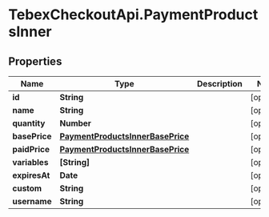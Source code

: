 # TebexCheckoutApi.PaymentProductsInner

## Properties

Name | Type | Description | Notes
------------ | ------------- | ------------- | -------------
**id** | **String** |  | [optional] 
**name** | **String** |  | [optional] 
**quantity** | **Number** |  | [optional] 
**basePrice** | [**PaymentProductsInnerBasePrice**](PaymentProductsInnerBasePrice.md) |  | [optional] 
**paidPrice** | [**PaymentProductsInnerBasePrice**](PaymentProductsInnerBasePrice.md) |  | [optional] 
**variables** | **[String]** |  | [optional] 
**expiresAt** | **Date** |  | [optional] 
**custom** | **String** |  | [optional] 
**username** | **String** |  | [optional] 


